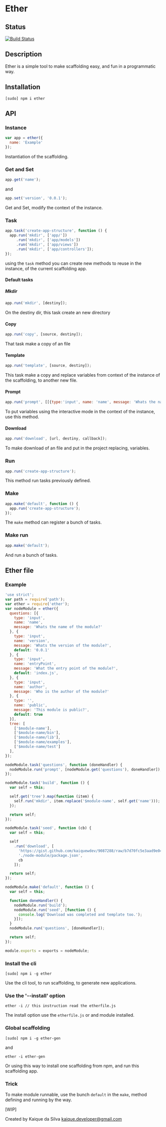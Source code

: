 # Ether

## Status

[![Build Status](https://travis-ci.org/fth-ship/ether.png?branch=master)](https://travis-ci.org/fth-ship/ether)

## Description

Ether is a simple tool to make scaffolding easy, and fun in
a programmatic way.

## Installation

  ```
  [sudo] npm i ether
  ```

## API

### Instance

  ```javascript
  var app = ether({
    name: 'Example'
  });
  ```

  Instantiation of the scaffolding.

### Get and Set

  ```javascript
  app.get('name');
  ```

  and

  ```javascript
  app.set('version', '0.0.1');
  ```

  Get and Set, modify the context of the instance.

### Task

  ```javascript
  app.task('create-app-structure', function () {
    app.run('mkdir', ['app/'])
       .run('mkdir', ['app/models'])
       .run('mkdir', ['app/views'])
       .run('mkdir', ['app/controllers']);
  });
  ```

  using the `task` method you can create new methods to reuse in the instance,
  of the current scaffolding app.

#### Default tasks

##### Mkdir

  ```javascript
  app.run('mkdir', [destiny]);
  ```

  On the destiny dir, this task create an new directory

#### Copy

  ```javascript
  app.run('copy', [source, destiny]);
  ```

  That task make a copy of an file

#### Template

  ```javascript
  app.run('template', [source, destiny]);
  ```

  This task make a copy and replace variables
  from context of the instance of the scaffolding,
  to another new file.

#### Prompt

  ```javascript
  app.run('prompt', [[{type:'input', name: 'name', message: 'Whats the name of that application?'}]]);
  ```

  To put variables using the interactive mode in the context of the instance,
  use this method.

#### Download

  ```javascript
  app.run('download', [url, destiny, callback]);
  ```

  To make download of an file and put in the project replacing,
  variables.

### Run

  ```javascript
  app.run('create-app-structure');
  ```

  This method run tasks previously defined.

### Make

  ```javascript
  app.make('default', function () {
    app.run('create-app-structure');
  });
  ```

  The `make` method can register a bunch of tasks.

### Make run

  ```javascript
  app.make('default');
  ```

  And run a bunch of tasks.

## Ether file

### Example

  ```javascript
  'use strict';
  var path = require('path');
  var ether = require('ether');
  var nodeModule = ether({
    questions: [{
      type: 'input',
      name: 'name',
      message: 'Whats the name of the module?'
    }, {
      type: 'input',
      name: 'version',
      message: 'Whats the version of the module?',
      default: '0.0.1'
    }, {
      type: 'input',
      name: 'entryPoint',
      message: 'What the entry point of the module?',
      default: 'index.js',
    }, {
      type: 'input',
      name: 'author',
      message: 'Who is the author of the module?'
    }, {
      type: '',
      name: 'public',
      message: 'This module is public?',
      default: true
    }],
    tree: [
      ['$module-name'],
      ['$module-name/bin'],
      ['$module-name/lib'],
      ['$module-name/examples'],
      ['$module-name/test']
    ],
  });

  nodeModule.task('questions', function (doneHandler) {
    nodeModule.run('prompt', [nodeModule.get('questions'), doneHandler]);
  });

  nodeModule.task('build', function () {
    var self = this;

    self.get('tree').map(function (item) {
      self.run('mkdir', item.replace('$module-name', self.get('name')));
    });

    return self;
  });

  nodeModule.task('seed', function (cb) {
    var self = this;

    self
      .run('download', [
        'https://gist.github.com/kaiquewdev/9087288/raw/b7d70fc5e3aad9e04b6549bc4239f38f1149af5c/ether-package.json',
        './node-module/package.json',
        cb
      ]);

    return self;
  });

  nodeModule.make('default', function () {
    var self = this;

    function doneHandler() {
      nodeModule.run('build');
      nodeModule.run('seed', [function () {
        console.log('Download was completed and template too.');
      }]);
    }
    nodeModule.run('questions', [doneHandler]);

    return self;
  });

  module.exports = exports = nodeModule;
  ```

### Install the cli

  ```shell
  [sudo] npm i -g ether
  ```

  Use the cli tool, to run scaffolding, to generate new applications.

### Use the '--install' option

  ```shell
  ether -i // this instruction read the etherfile.js
  ```

  The install option use the `etherfile.js` or and module installed.

### Global scaffolding

  ```shell
  [sudo] npm i -g ether-gen
  ```

  and

  ```shell
  ether -i ether-gen
  ```

  Or using this way to install one scaffolding from npm,
  and run this scaffolding app.

### Trick

  To make module runnable, use the bunch `default` in the `make`,
  method defining and running by the way.

[WIP]

Created by Kaique da Silva <kaique.developer@gmail.com>
